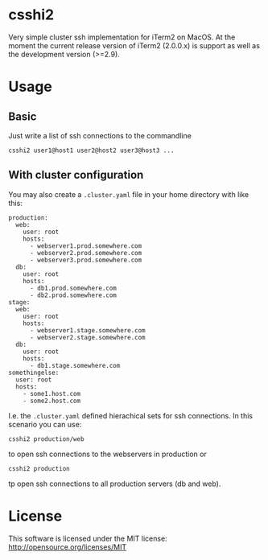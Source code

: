 csshi2
======

Very simple cluster ssh implementation for iTerm2 on MacOS.
At the moment the current release version of iTerm2 (2.0.0.x) is support as well as the development version (>=2.9).

# Usage

## Basic

Just write a list of ssh connections to the commandline
```
csshi2 user1@host1 user2@host2 user3@host3 ...
```

## With cluster configuration

You may also create a `.cluster.yaml` file in your home directory with like this:
```
production:
  web:
    user: root
    hosts:
      - webserver1.prod.somewhere.com
      - webserver2.prod.somewhere.com
      - webserver3.prod.somewhere.com
  db:
    user: root
    hosts:
      - db1.prod.somewhere.com
      - db2.prod.somewhere.com
stage:
  web:
    user: root
    hosts:
      - webserver1.stage.somewhere.com
      - webserver2.stage.somewhere.com
  db:
    user: root
    hosts:
      - db1.stage.somewhere.com
somethingelse:
  user: root
  hosts:
    - some1.host.com
    - some2.host.com
```

I.e. the `.cluster.yaml` defined hierachical sets for ssh connections.
In this scenario you can use:

```
csshi2 production/web
```
to open ssh connections to the webservers in production or
```
csshi2 production
```
tp open ssh connections to all production servers (db and web).

# License

This software is licensed under the MIT license: http://opensource.org/licenses/MIT
